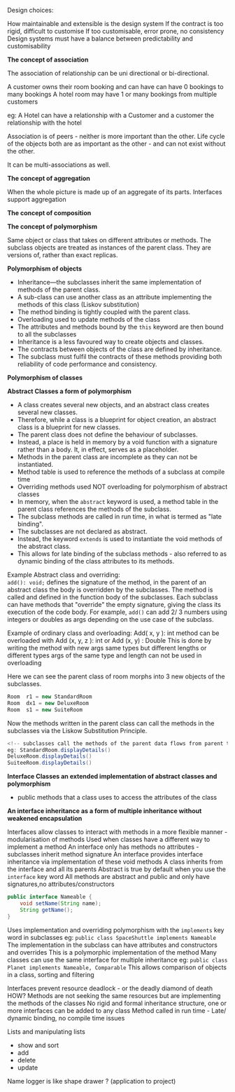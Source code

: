 Design choices:

How maintainable and extensible is the design system
If the contract is too rigid, difficult to customise
If too customisable, error prone, no consistency
Design systems must have a balance between predictability and customisability

__The concept of association__

The association of relationship can be uni directional or  bi-directional.  

A customer owns their room booking and can have can have 0 bookings to many bookings
A hotel room may have 1 or many bookings from multiple customers

eg:
A Hotel can have a relationship with a Customer and a customer the relationship with the hotel

Association is of peers - neither is more important than the other. Life cycle of the objects both are as important as the other - and can not exist without the other.

It can be multi-associations as well.

__The concept of aggregation__

When the whole picture is made up of an aggregate of its parts. Interfaces support aggregation

__The concept of composition__

__The concept of polymorphism__

Same object or class that takes on different attributes or methods.
The subclass objects are treated as instances of the parent class.
They are versions of, rather than exact replicas.

__Polymorphism of objects__

- Inheritance—the subclasses inherit the same implementation of methods of the parent class.
- A sub-class can use another class as an attribute implementing the methods of this class (Liskov substitution)
- The method binding is tightly coupled with the parent class.
- Overloading used to update methods of the class
- The attributes and methods bound by the `this` keyword are then bound to all the subclasses
- Inheritance is a less favoured way to create objects and classes.
- The contracts between objects of the class are defined by inheritance.
- The subclass must fulfil the contracts of these methods providing both reliability of code performance and consistency.

__Polymorphism of classes__

__Abstract Classes a form of polymorphism__

- A class creates several new objects, and an abstract class creates several new classes.
- Therefore, while a class is a blueprint for object creation, an abstract class is a blueprint for new classes.
- The parent class does not define the behaviour of subclasses.
- Instead, a place is held in memory by a void function with a signature rather than a body. It, in effect, serves as a placeholder.
- Methods in the parent class are incomplete as they can not be instantiated.
- Method table is used to reference the methods of a subclass at compile time
- Overriding methods used NOT overloading for polymorphism of abstract classes
- In memory, when the `abstract` keyword is used, a method table in the parent class references the methods of the subclass.
- The subclass methods are called in run time, in what is termed as "late binding".
- The subclasses are not declared as abstract.
- Instead, the keyword `extends` is used to instantiate the void methods of the abstract class.
- This allows for late binding of the subclass methods - also referred to as dynamic binding of the class attributes to its methods.

Example Abstract class and overriding:  
`add(): void;` defines the signature of the method, in the parent of an abstract class the body is overridden by the subclasses.
The method is called and defined in the function body of the subclasses.
Each subclass can have methods that "override" the empty signature, giving the class its execution of the code body.
For example, `add()` can add 2/ 3 numbers using integers or doubles as args depending on the use case of the subclass.

Example of ordinary class and overloading:
Add( x, y ): int method can be overloaded with Add (x, y, z ): int  or Add (x, y) : Double
This is done by writing the method with new args same types but different lengths or different types
args of the same type and length can not be used in overloading

Here we can see the parent class of room morphs into 3 new objects of the subclasses.

```Java
Room  r1 = new StandardRoom
Room  dx1 = new DeluxeRoom
Room  s1 = new SuiteRoom
```

Now the methods written in the parent class can call the methods in the subclasses via the Liskow Substitution Principle.

```Java
<!-- subclasses call the methods of the parent data flows from parent to child -->
eg: StandardRoom.displayDetails()
DeluxeRoom.displayDetails()
SuiteeRoom.displayDetails()
```

__Interface Classes an extended implementation of abstract classes and polymorphism__

- public methods that a class uses to access the attributes of the class

__An interface inheritance as a form of multiple inheritance without weakened encapsulation__

Interfaces allow classes to interact with methods in a more flexible manner - modularisation of methods
Used when classes have a different way to implement a method
An interface only has methods no attributes - subclasses inherit method signature
An interface provides interface inheritance via implementation of these void methods
A class inherits from the interface and all its parents
Abstract is true by default when you use the `interface` key word
All methods are abstract and public and only have signatures,no attributes/constructors

```Java
public interface Nameable {
    void setName(String name);
    String getName();
}
```

Uses implementation and overriding polymorphism with the `implements` key word in subclasses
eg: `public class SpaceShuttle implements Nameable`
The implementation in the subclass can have attributes and constructors and overrides
This is a polymorphic implementation of the method
Many classes can use the same interface for multiple inheritance
eg: `public class Planet implements Nameable, Comparable`
This allows comparison of objects in a class, sorting and filtering

Interfaces prevent resource deadlock - or the deadly diamond of death
HOW?
Methods are not seeking the same resources but are implementing the methods of the classes
No rigid and formal inheritance structure, one or more interfaces can be added to any class
Method called in run time - Late/ dynamic binding, no compile time issues

Lists and manipulating lists

- show and sort
- add
- delete
- update

Name logger is like shape drawer ?
(application to project)
